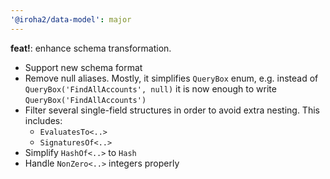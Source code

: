 ```yaml
---
'@iroha2/data-model': major
---
```


**feat!**: enhance schema transformation.

- Support new schema format
- Remove null aliases. Mostly, it simplifies `QueryBox` enum, e.g. instead of `QueryBox('FindAllAccounts', null)` it is now enough to write `QueryBox('FindAllAccounts')`
- Filter several single-field structures in order to avoid extra nesting. This includes:
    - `EvaluatesTo<..>`
    - `SignaturesOf<..>`
- Simplify `HashOf<..>` to `Hash`
- Handle `NonZero<..>` integers properly
